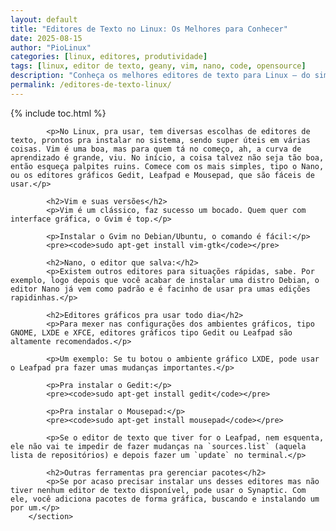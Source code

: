 ```yaml
---
layout: default
title: "Editores de Texto no Linux: Os Melhores para Conhecer"
date: 2025-08-15
author: "PioLinux"
categories: [linux, editores, produtividade]
tags: [linux, editor de texto, geany, vim, nano, code, opensource]
description: "Conheça os melhores editores de texto para Linux — do simples Nano ao poderoso Vim e VS Code. Descubra qual combina com seu fluxo de trabalho."
permalink: /editores-de-texto-linux/
---
```



{% include toc.html %}


<section class="post-content">
          
            
            <p>No Linux, pra usar, tem diversas escolhas de editores de texto, prontos pra instalar no sistema, sendo super úteis em várias coisas. Vim é uma boa, mas para quem tá no começo, ah, a curva de aprendizado é grande, viu. No início, a coisa talvez não seja tão boa, então esqueça palpites ruins. Comece com os mais simples, tipo o Nano, ou os editores gráficos Gedit, Leafpad e Mousepad, que são fáceis de usar.</p>

            <h2>Vim e suas versões</h2>
            <p>Vim é um clássico, faz sucesso um bocado. Quem quer com interface gráfica, o Gvim é top.</p>
            
            <p>Instalar o Gvim no Debian/Ubuntu, o comando é fácil:</p>
            <pre><code>sudo apt-get install vim-gtk</code></pre>
            
            <h2>Nano, o editor que salva:</h2>
            <p>Existem outros editores para situações rápidas, sabe. Por exemplo, logo depois que você acabar de instalar uma distro Debian, o editor Nano já vem como padrão e é facinho de usar pra umas edições rapidinhas.</p>
            
            <h2>Editores gráficos pra usar todo dia</h2>
            <p>Para mexer nas configurações dos ambientes gráficos, tipo GNOME, LXDE e XFCE, editores gráficos tipo Gedit ou Leafpad são altamente recomendados.</p>
            
            <p>Um exemplo: Se tu botou o ambiente gráfico LXDE, pode usar o Leafpad pra fazer umas mudanças importantes.</p>
            
            <p>Pra instalar o Gedit:</p>
            <pre><code>sudo apt-get install gedit</code></pre>
            
            <p>Pra instalar o Mousepad:</p>
            <pre><code>sudo apt-get install mousepad</code></pre>
            
            <p>Se o editor de texto que tiver for o Leafpad, nem esquenta, ele não vai te impedir de fazer mudanças na `sources.list` (aquela lista de repositórios) e depois fazer um `update` no terminal.</p>
            
            <h2>Outras ferramentas pra gerenciar pacotes</h2>
            <p>Se por acaso precisar instalar uns desses editores mas não tiver nenhum editor de texto disponível, pode usar o Synaptic. Com ele, você adiciona pacotes de forma gráfica, buscando e instalando um por um.</p>
        </section>
  

   


